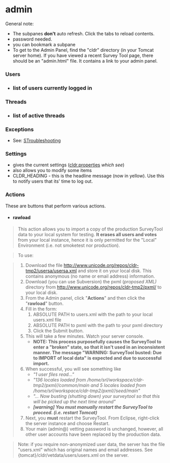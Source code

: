 # admin

General note:

*   The subpanes **don't** auto refresh. Click the tabs to reload contents.
*   password needed.
*   you can bookmark a subpane
*   To get to the Admin Panel, find the "cldr" directory (in your Tomcat server
    home). If you have viewed a recent Survey Tool page, there should be an
    "admin.html" file. It contains a link to your admin panel.

### Users

*   ### list of users currently logged in

### Threads

*   ### list of active threads

### Exceptions

*   See:
    [STroubleshooting](../../development/surveytool-info/stroubleshooting/index.md)

### Settings

*   gives the current settings
    ([cldr.properties](../../development/running-survey-tool/cldr-properties/index.md)
    *which see*)
*   also allows you to modify some items
*   CLDR_HEADING - this is the headline message (now in yellow). Use this to
    notify users that its' time to log out.

### Actions

These are buttons that perform various actions.

*   #### rawload

> This action allows you to import a copy of the production SurveyTool data to
> your local system for testing. **It erases all users and votes** from your
> local instance, hence it is only permitted for the "Local" Environment (i.e.
> not smoketest nor production).

> To use:

> 1.  Download the file http://www.unicode.org/repos/cldr-tmp2/usersa/usersa.xml
      and store it on your local disk. This contains anonymous (no name or email
      address) information.
> 2.  Download (you can use Subversion) the pxml (*proposed XML)* directory from
      <http://www.unicode.org/repos/cldr-tmp2/pxml/> to your local disk.
> 3.  From the Admin panel, click "**Actions**" and then click the "**rawload**"
      button.
> 4.  Fill in the form:
>     1.  ABSOLUTE PATH to users.xml with the path to your local users.xml file
>     2.  ABSOLUTE PATH to pxml with the path to your pxml directory
>     3.  Click the Submit button.
> 5.  This will take a few minutes. Watch your server console.
>     *   **NOTE: This process purposefully causes the SurveyTool to enter a
          "broken" state, so that it isn't used in an inconsistent manner. The
          message "WARNING: SurveyTool busted: Due to IMPORT of local data" is
          expected and due to successful import.**
> 6.  When successful, you will see something like
>     *   *"1 user files read..."*
>     *   *"136 locales loaded from
          /home/srl/workspace/cldr-tmp2/pxml//common/main and 5 locales loaded
          from /home/srl/workspace/cldr-tmp2/pxml//seed/main"*
>     *   *"... Now busting (shutting down) your surveytool so that this will be
          picked up the next time around"*
>     *   ***\[warning\] You must manually restart the SurveyTool to proceed.
          (i.e. restart Tomcat)***
> 7.  Next, you **must** restart the SurveyTool. From Eclipse, right-click the
      server instance and choose Restart.
> 8.  Your main (admin@) vetting password is unchanged, however, all other user
      accounts have been replaced by the production data.

> Note: if you require non-anonymized user data, the server has the file
> "users.xml" which has original names and email addresses. See
> {tomcat}/cldr/vetdata/users/users.xml on the server.
